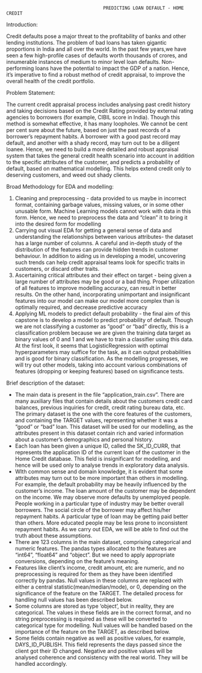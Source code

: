                                         PREDICTING LOAN DEFAULT - HOME CREDIT

Introduction:

Credit defaults pose a major threat to the profitability of banks and other lending
institutions. The problem of bad loans has taken gigantic proportions in India and all
over the world. In the past few years,we have seen a few high-profile cases of defaults
worth thousands of crores, and innumerable instances of medium to minor level loan
defaults. Non-performing loans have the potential to impact the GDP of a nation. Hence,
it’s imperative to find a robust method of credit appraisal, to improve the overall health
of the credit portfolio.

Problem Statement:

The current credit appraisal process includes analysing past credit history and taking
decisions based on the Credit Rating provided by external rating agencies to borrowers
(for example, CIBIL score in India). Though this method is somewhat effective, it has
many loopholes. We cannot be cent per cent sure about the future, based on just the
past records of a borrower’s repayment habits. A borrower with a good past record may
default, and another with a shady record, may turn out to be a diligent loanee. Hence,
we need to build a more detailed and robust appraisal system that takes the general
credit health scenario into account in addition to the specific attributes of the customer,
and predicts a probability of default, based on mathematical modelling. This helps
extend credit only to deserving customers, and weed out shady clients.

Broad Methodology for EDA and modelling:

1. Cleaning and preprocessing - data provided to us maybe in incorrect format,
containing garbage values, missing values, or in some other unusable form.
Machine Learning models cannot work with data in this form. Hence, we need to
preprocess the data and “clean” it to bring it into the desired form for modelling
2. Carrying out visual EDA for getting a general sense of data and understanding
the relationships between various attributes- the dataset has a large number of
columns. A careful and in-depth study of the distribution of the features can
provide hidden trends in customer behaviour. In addition to aiding us in
developing a model, uncovering such trends can help credit appraisal teams look
for specific traits in customers, or discard other traits.
3. Ascertaining critical attributes and their effect on target - being given a large
number of attributes may be good or a bad thing. Proper utilization of all features
to improve modelling accuracy, can result in better results. On the other hand,
incorporating unimportant and insignificant features into our model can make our
model more complex than is optimally required, and decrease predictive
accuracy
4. Applying ML models to predict default probability - the final aim of this capstone
is to develop a model to predict probability of default. Though we are not
classifying a customer as “good” or “bad” directly, this is a classification problem
because we are given the training data target as binary values of 0 and 1 and we
have to train a classifier using this data. At the first look, it seems that
LogisticRegression with optimal hyperparameters may suffice for the task, as it
can output probabilities and is good for binary classification. As the modelling
progresses, we will try out other models, taking into account various
combinations of features (dropping or keeping features) based on significance
tests.

Brief description of the dataset:

- The main data is present in the file “application_train.csv”. There are many
auxiliary files that contain details about the customers credit card balances,
previous inquiries for credit, credit rating bureau data, etc. The primary dataset is
the one with the core features of the customers, and containing the TARGET
values, representing whether it was a “good” or “bad” loan. This dataset will be
used for our modelling, as the attributes present in this dataset contain rich and
varied information about a customer’s demographics and personal history.
- Each loan has been given a unique ID, called the SK_ID_CURR, that represents
the application ID of the current loan of the customer in the Home Credit
database. This field is insignificant for modelling, and hence will be used only to
analyse trends in exploratory data analysis.
- WIth common sense and domain knowledge, it is evident that some attributes
may turn out to be more important than others in modelling. For example, the
default probability may be heavily influenced by the customer’s income. The loan
amount of the customer may be dependent on the income. We may observe
more defaults by unemployed people. People working in a particular type of
industry may be better overall borrowers. The social circle of the borrower may
affect his/her repayment habits. A particular type of loan may be getting paid
better than others. More educated people may be less prone to inconsistent
repayment habits. As we carry out EDA, we will be able to find out the truth about
these assumptions.
- There are 123 columns in the main dataset, comprising categorical and numeric
features. The pandas types allocated to the features are “int64”, “float64” and
“object”. But we need to apply appropriate conversions, depending on the
feature’s meaning.
- Features like client’s income, credit amount, etc are numeric, and no
preprocessing is required for them as they have been identified correctly by
pandas. Null values in these columns are replaced with either a central
statistic(mean/median/mode), or 0, depending on the significance of the feature
on the TARGET. The detailed process for handling null values has been
described below.
- Some columns are stored as type ‘object’, but in reality, they are categorical. The
values in these fields are in the correct format, and no string preprocessing is
required as these will be converted to categorical type for modelling. Null values
will be handled based on the importance of the feature on the TARGET, as
described below.
- Some fields contain negative as well as positive values, for example,
DAYS_ID_PUBLISH. This field represents the days passed since the client got
their ID changed. Negative and positive values will be analysed coherence and
consistency with the real world. They will be handled accordingly.
